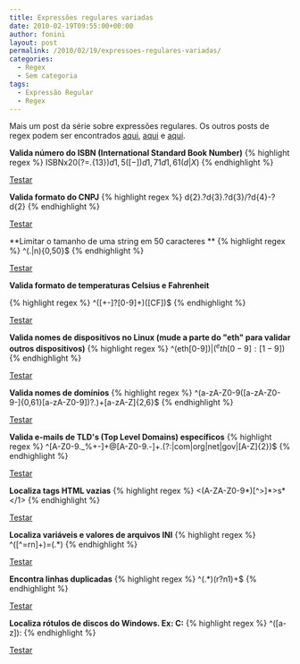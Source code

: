 ```yaml
---
title: Expressões regulares variadas
date: 2010-02-19T09:55:00+00:00
author: fonini
layout: post
permalink: /2010/02/19/expressoes-regulares-variadas/
categories:
  - Regex
  - Sem categoria
tags:
  - Expressão Regular
  - Regex
---
```

Mais um post da série sobre expressões regulares. Os outros posts de regex podem ser encontrados [aqui](/2010/02/12/expressoes-regulares-para-trabalhar-com-datahora/), [aqui](/2010/02/11/expressoes-regulares-para-trabalhar-com-numeros/) e [aqui](/2010/02/09/expressoes-regulares-para-trabalhar-com-html/).

**Valida número do ISBN (International Standard Book Number)**
{% highlight regex %}
ISBNx20(?=.{13}$)d{1,5}([- ])d{1,7}1d{1,6}1(d|X)$
{% endhighlight %}

<a href="http://regexpal.com/?flags=&regex=ISBNx20%28%3F%3D.{13}%24%29d{1%2C5}%28[-%20]%29d{1%2C7}1d{1%2C6}1%28d|X%29%24&input=ISBN%20972-1-02783-9" rel="externo">Testar</a> 

**Valida formato do CNPJ**
{% highlight regex %}
d{2}.?d{3}.?d{3}/?d{4}-?d{2} 
{% endhighlight %}

<a href="http://regexpal.com/?flags=&regex=d{2}.%3Fd{3}.%3Fd{3}%2F%3Fd{4}-%3Fd{2}&input=89.432.343%2F0001-22" rel="externo">Testar</a>

**Limitar o tamanho de uma string em 50 caracteres  ** 
{% highlight regex %}
^(.|n){0,50}$ 
{% endhighlight %}

<a href="http://regexpal.com/?flags=&regex=^%28.|n%29{0%2C50}%24&input=Bla%20teste%20uahsuhaushua%20regex%20%C3%A9%20legal%20jonnas%20fonini" rel="externo">Testar</a> 

**Valida formato de temperaturas Celsius e Fahrenheit**

{% highlight regex %}
^([+-]?[0-9]+)([CF])$
{% endhighlight %}
  
<a href="http://regexpal.com/?flags=&regex=^%28[%2B-]%3F[0-9]%2B%29%28[CF]%29%24&input=70F" rel="externo">Testar</a>

**Valida nomes de dispositivos no Linux (mude a parte do "eth" para validar outros dispositivos)**
{% highlight regex %}
^(eth[0-9]$)|(^eth[0-9]:[1-9]$)
{% endhighlight %}
  
<a href="http://regexpal.com/?flags=&regex=^%28eth[0-9]%24%29|%28^eth[0-9]%3A[1-9]%24%29&input=eth0" rel="externo">Testar</a>

**Valida nomes de domínios**
{% highlight regex %}
^(a-zA-Z0-9([a-zA-Z0-9-]{0,61}[a-zA-Z0-9])?.)+[a-zA-Z]{2,6}$
{% endhighlight %}
  
<a href="http://regexpal.com/?flags=&regex=^%28[a-zA-Z0-9]%28[a-zA-Z0-9-]{0%2C61}[a-zA-Z0-9]%29%3F.%29%2B[a-zA-Z]{2%2C6}%24&input=fonini.github.io" rel="externo">Testar</a>


**Valida e-mails de TLD's (Top Level Domains) específicos**
{% highlight regex %}
^[A-Z0-9._%+-]+@[A-Z0-9.-]+.(?:|com|org|net|gov|[A-Z]{2})$
{% endhighlight %}
  
<a href="http://regexpal.com/?flags=im&regex=^[A-Z0-9._%25%2B-]%2B%40[A-Z0-9.-]%2B.%28%3F%3A|com|org|net|gov|[A-Z]{2}%29%24&input=contato%email.net%0Ateste%40teste.biz" rel="externo">Testar</a>

**Localiza tags HTML vazias**
{% highlight regex %}
<(A-ZA-Z0-9\*)[^>]\*>s*</1>
{% endhighlight %}
  
<a href="http://regexpal.com/?flags=&regex=%3C%28[a-z][a-z0-9]*%29[^%3E]*%3Es*%3C%2F1%3E&input=%3Cdiv%3E%3Cp%3E%3C%2Fp%3E%3C%2Fdiv%3E" rel="externo">Testar</a>

**Localiza variáveis e valores de arquivos INI** 
{% highlight regex %}
^([^=rn]+)=(.*)
{% endhighlight %}
  
<a href="http://regexpal.com/?flags=m&regex=^%28[^%3Drn]%2B%29%3D%28.*%29&input=valor1%3D20%3B%0Avalor2%3D30%3B" rel="externo">Testar</a>

**Encontra linhas duplicadas**
{% highlight regex %}
^(.*)(r?n1)+$
{% endhighlight %}
  
<a href="http://regexpal.com/?flags=m&regex=^%28.*%29%28r%3Fn1%29%2B%24&input=linha%0Ateste%0Ateste%0A" rel="externo">Testar</a>

**Localiza rótulos de discos do Windows. Ex: C:**
{% highlight regex %}
^([a-z]):
{% endhighlight %}
  
<a href="http://regexpal.com/?flags=m&regex=^%28[a-zA-Z]%29%3A&input=C%3Ateste" rel="externo">Testar</a>